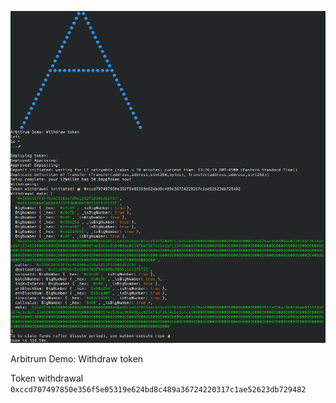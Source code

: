 ![alt text](https://github.com/BenNojokes/Images/blob/main/token-withdraw.png)

Arbitrum Demo: Withdraw token

Token withdrawal `0xccd707497850e356f5e05319e624bd8c489a36724220317c1ae52623db729482`
